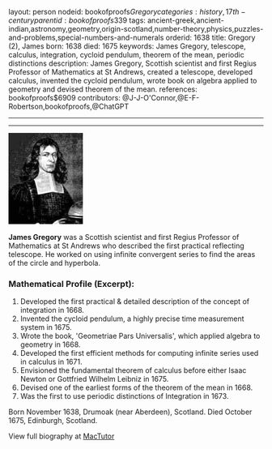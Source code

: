 layout: person
nodeid: bookofproofs$Gregory
categories: history,17th-century
parentid: bookofproofs$339
tags: ancient-greek,ancient-indian,astronomy,geometry,origin-scotland,number-theory,physics,puzzles-and-problems,special-numbers-and-numerals
orderid: 1638
title: Gregory (2), James
born: 1638
died: 1675
keywords: James Gregory, telescope, calculus, integration, cycloid pendulum, theorem of the mean, periodic distinctions
description: James Gregory, Scottish scientist and first Regius Professor of Mathematics at St Andrews, created a telescope, developed calculus, invented the cycloid pendulum, wrote book on algebra applied to geometry and devised theorem of the mean.
references: bookofproofs$6909
contributors: @J-J-O'Connor,@E-F-Robertson,bookofproofs,@ChatGPT

---



---

![Gregory.jpg](https://github.com/bookofproofs/bookofproofs.github.io/blob/main/_sources/_assets/images/portraits/Gregory.jpg?raw=true)

**James Gregory** was a Scottish scientist and first Regius Professor of Mathematics at St Andrews who described the first practical reflecting telescope. He worked on using infinite convergent series to find the areas of the circle and hyperbola.

### Mathematical Profile (Excerpt):
1. Developed the first practical & detailed description of the concept of integration in 1668.
2. Invented the cycloid pendulum, a highly precise time measurement system in 1675.
3. Wrote the book, 'Geometriae Pars Universalis', which applied algebra to geometry in 1668.
4. Developed the first efficient methods for computing infinite series used in calculus in 1671.
5. Envisioned the fundamental theorem of calculus before either Isaac Newton or Gottfried Wilhelm Leibniz in 1675.
6. Devised one of the earliest forms of the theorem of the mean in 1668.
7. Was the first to use periodic distinctions of Integration in 1673.

Born November 1638, Drumoak (near Aberdeen), Scotland. Died October 1675, Edinburgh, Scotland.

View full biography at [MacTutor](https://mathshistory.st-andrews.ac.uk/Biographies/Gregory/)

